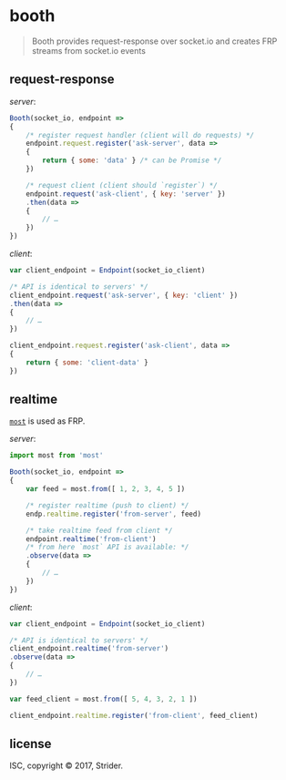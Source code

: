 # booth

> Booth provides request-response over socket.io and creates FRP streams from socket.io events

## request-response

*server*:
```js
Booth(socket_io, endpoint =>
{
	/* register request handler (client will do requests) */
	endpoint.request.register('ask-server', data =>
	{
		return { some: 'data' } /* can be Promise */
	})

	/* request client (client should `register`) */
	endpoint.request('ask-client', { key: 'server' })
	.then(data =>
	{
		// …
	})
})
```

*client*:
```js
var client_endpoint = Endpoint(socket_io_client)

/* API is identical to servers' */
client_endpoint.request('ask-server', { key: 'client' })
.then(data =>
{
	// …
})

client_endpoint.request.register('ask-client', data =>
{
	return { some: 'client-data' }
})
```

## realtime

[`most`](https://github.com/cujojs/most) is used as FRP.

*server*:
```js
import most from 'most'

Booth(socket_io, endpoint =>
{
	var feed = most.from([ 1, 2, 3, 4, 5 ])

	/* register realtime (push to client) */
	endp.realtime.register('from-server', feed)

	/* take realtime feed from client */
	endpoint.realtime('from-client')
	/* from here `most` API is available: */
	.observe(data =>
	{
		// …
	})
})
```

*client*:
```js
var client_endpoint = Endpoint(socket_io_client)

/* API is identical to servers' */
client_endpoint.realtime('from-server')
.observe(data =>
{
	// …
})

var feed_client = most.from([ 5, 4, 3, 2, 1 ])

client_endpoint.realtime.register('from-client', feed_client)
```

## license
ISC, copyright © 2017, Strider.

